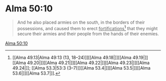 # Alma 50:10

> And he also placed armies on the south, in the borders of their possessions, and caused them to erect <u>fortifications</u>[^a] that they might secure their armies and their people from the hands of their enemies.

[Alma 50:10](https://www.churchofjesuschrist.org/study/scriptures/bofm/alma/50?lang=eng&id=p10#p10)


[^a]: [[Alma 49.13|Alma 49:13 (13, 18–24)]][[Alma 49.18|]][[Alma 49.19|]][[Alma 49.20|]][[Alma 49.21|]][[Alma 49.22|]][[Alma 49.23|]][[Alma 49.24|]]; [[Alma 53.3|53:3 (3–7)]][[Alma 53.4|]][[Alma 53.5|]][[Alma 53.6|]][[Alma 53.7|]].  
